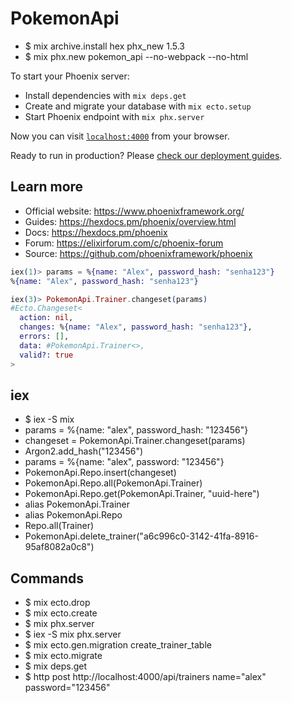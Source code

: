 # PokemonApi

- $ mix archive.install hex phx_new 1.5.3
- $ mix phx.new pokemon_api --no-webpack --no-html

To start your Phoenix server:

  * Install dependencies with `mix deps.get`
  * Create and migrate your database with `mix ecto.setup`
  * Start Phoenix endpoint with `mix phx.server`

Now you can visit [`localhost:4000`](http://localhost:4000) from your browser.

Ready to run in production? Please [check our deployment guides](https://hexdocs.pm/phoenix/deployment.html).

## Learn more

  * Official website: https://www.phoenixframework.org/
  * Guides: https://hexdocs.pm/phoenix/overview.html
  * Docs: https://hexdocs.pm/phoenix
  * Forum: https://elixirforum.com/c/phoenix-forum
  * Source: https://github.com/phoenixframework/phoenix

```elixir
iex(1)> params = %{name: "Alex", password_hash: "senha123"}
%{name: "Alex", password_hash: "senha123"}

iex(3)> PokemonApi.Trainer.changeset(params)
#Ecto.Changeset<
  action: nil,
  changes: %{name: "Alex", password_hash: "senha123"},
  errors: [],
  data: #PokemonApi.Trainer<>,
  valid?: true
>
```

## iex
- $ iex -S mix
- params = %{name: "alex", password_hash: "123456"}
- changeset = PokemonApi.Trainer.changeset(params)
- Argon2.add_hash("123456")
- params = %{name: "alex", password: "123456"}
- PokemonApi.Repo.insert(changeset)
- PokemonApi.Repo.all(PokemonApi.Trainer)
- PokemonApi.Repo.get(PokemonApi.Trainer, "uuid-here")
- alias PokemonApi.Trainer
- alias PokemonApi.Repo
- Repo.all(Trainer)
- PokemonApi.delete_trainer("a6c996c0-3142-41fa-8916-95af8082a0c8")


## Commands
- $ mix ecto.drop
- $ mix ecto.create
- $ mix phx.server
- $ iex -S mix phx.server
- $ mix ecto.gen.migration create_trainer_table
- $ mix ecto.migrate
- $ mix deps.get
- $ http post http://localhost:4000/api/trainers name="alex" password="123456"
